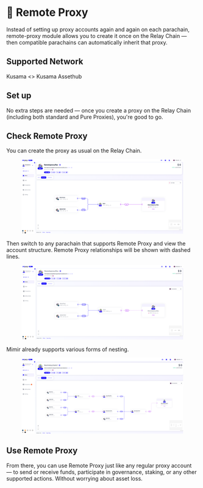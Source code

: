 # 🛜 Remote Proxy

Instead of setting up proxy accounts again and again on each parachain, remote-proxy module allows you to create it once on the Relay Chain — then compatible parachains can automatically inherit that proxy.

## Supported Network

Kusama <> Kusama Assethub

## Set up

No extra steps are needed — once you create a proxy on the Relay Chain (including both standard and Pure Proxies), you're good to go.

## Check Remote Proxy

You can create the proxy as usual on the Relay Chain.

<figure><img src=".gitbook/assets/image (59).png" alt=""><figcaption></figcaption></figure>

Then switch to any parachain that supports Remote Proxy and view the account structure. Remote Proxy relationships will be shown with dashed lines.

<figure><img src=".gitbook/assets/image (61).png" alt=""><figcaption></figcaption></figure>

Mimir already supports various forms of nesting.

<figure><img src=".gitbook/assets/image (62).png" alt=""><figcaption></figcaption></figure>

## Use Remote Proxy

From there, you can use Remote Proxy just like any regular proxy account — to send or receive funds, participate in governance, staking, or any other supported actions. Without worrying about asset loss.



